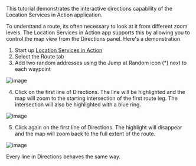 This tutorial demonstrates the interactive directions capability of the Location Services in Action application.

To understand a route, its often necessary to look at it from different zoom levels. The Location Services in Action app supports this by allowing you to control the map view from the Directions panel. Here's a demonstration.

1. Start up [Location Services in Action](https://bcgov.github.io/ols-devkit/ols-demo/index.html)
2. Select the Route tab
3. Add two random addresses using the Jump at Random icon (\*) next to each waypoint

![image](https://user-images.githubusercontent.com/11318574/134563611-80f8b2ea-75e1-4946-b201-d18931619f56.png)

4. Click on the first line of Directions. The line will be highlighted and the map will zoom to the starting intersection of the first route leg. The intersection will also be highlighted with a blue ring. 

![image](https://user-images.githubusercontent.com/11318574/134563854-65cca3cc-c5bc-47dc-aaf6-c2f3014abdce.png)

5. Click again on the first line of Directions. The highlight will disappear and the map will zoom back to the full extent of the route.

![image](https://user-images.githubusercontent.com/11318574/134564158-a09cf761-b61a-4951-a7d6-9cab8d3fa041.png)

Every line in Directions behaves the same way.


